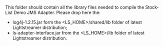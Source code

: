 This folder should contain all the library files needed to compile the Stock-List Demo JMS Adapter.
Please drop here the:
- log4j-1.2.15.jar form the <LS_HOME>/shared/lib folder of latest Lightstreamer distribution;
- ls-adapter-interface.jar from the <LS_HOME>/lib folder of latest Lightstreamer distribution.
